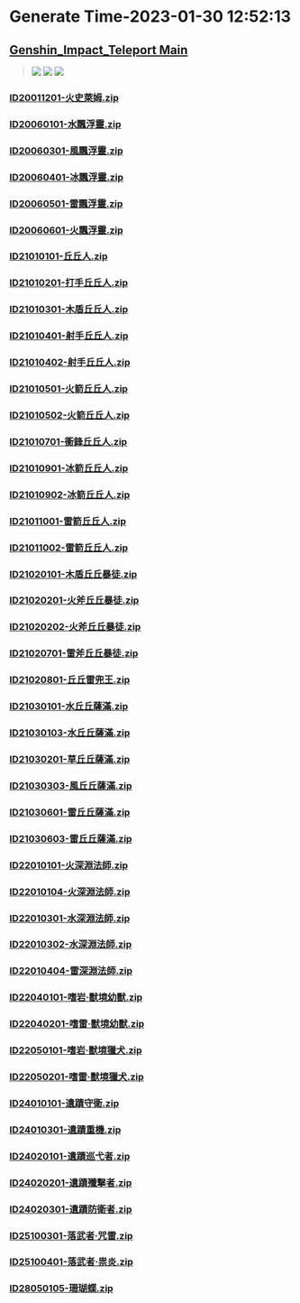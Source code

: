 # Generate Time-2023-01-30 12:52:13

## [Genshin_Impact_Teleport Main](https://github.com/Sam5440/Genshin_Impact_Teleport/edit/main/README.md)

>![](https://komarev.com/ghpvc/?username=done439)
>![](https://komarev.com/ghpvc/?username=done438)
>![](https://komarev.com/ghpvc/?username=done437)

### [ID20011201-火史萊姆.zip](https://raw.githubusercontent.com/Sam5440/Genshin_Impact_Teleport/download/AutoGeneratePoint/Points%28Raw%29%5Bcn-en-ru%5D/zh-tw/Monster_And_Animal/ID7-%E4%B8%89%E7%95%8C%E8%B7%AF%E9%A5%97%E7%A5%AD/ID20011201-%E7%81%AB%E5%8F%B2%E8%90%8A%E5%A7%86.zip)

### [ID20060101-水飄浮靈.zip](https://raw.githubusercontent.com/Sam5440/Genshin_Impact_Teleport/download/AutoGeneratePoint/Points%28Raw%29%5Bcn-en-ru%5D/zh-tw/Monster_And_Animal/ID7-%E4%B8%89%E7%95%8C%E8%B7%AF%E9%A5%97%E7%A5%AD/ID20060101-%E6%B0%B4%E9%A3%84%E6%B5%AE%E9%9D%88.zip)

### [ID20060301-風飄浮靈.zip](https://raw.githubusercontent.com/Sam5440/Genshin_Impact_Teleport/download/AutoGeneratePoint/Points%28Raw%29%5Bcn-en-ru%5D/zh-tw/Monster_And_Animal/ID7-%E4%B8%89%E7%95%8C%E8%B7%AF%E9%A5%97%E7%A5%AD/ID20060301-%E9%A2%A8%E9%A3%84%E6%B5%AE%E9%9D%88.zip)

### [ID20060401-冰飄浮靈.zip](https://raw.githubusercontent.com/Sam5440/Genshin_Impact_Teleport/download/AutoGeneratePoint/Points%28Raw%29%5Bcn-en-ru%5D/zh-tw/Monster_And_Animal/ID7-%E4%B8%89%E7%95%8C%E8%B7%AF%E9%A5%97%E7%A5%AD/ID20060401-%E5%86%B0%E9%A3%84%E6%B5%AE%E9%9D%88.zip)

### [ID20060501-雷飄浮靈.zip](https://raw.githubusercontent.com/Sam5440/Genshin_Impact_Teleport/download/AutoGeneratePoint/Points%28Raw%29%5Bcn-en-ru%5D/zh-tw/Monster_And_Animal/ID7-%E4%B8%89%E7%95%8C%E8%B7%AF%E9%A5%97%E7%A5%AD/ID20060501-%E9%9B%B7%E9%A3%84%E6%B5%AE%E9%9D%88.zip)

### [ID20060601-火飄浮靈.zip](https://raw.githubusercontent.com/Sam5440/Genshin_Impact_Teleport/download/AutoGeneratePoint/Points%28Raw%29%5Bcn-en-ru%5D/zh-tw/Monster_And_Animal/ID7-%E4%B8%89%E7%95%8C%E8%B7%AF%E9%A5%97%E7%A5%AD/ID20060601-%E7%81%AB%E9%A3%84%E6%B5%AE%E9%9D%88.zip)

### [ID21010101-丘丘人.zip](https://raw.githubusercontent.com/Sam5440/Genshin_Impact_Teleport/download/AutoGeneratePoint/Points%28Raw%29%5Bcn-en-ru%5D/zh-tw/Monster_And_Animal/ID7-%E4%B8%89%E7%95%8C%E8%B7%AF%E9%A5%97%E7%A5%AD/ID21010101-%E4%B8%98%E4%B8%98%E4%BA%BA.zip)

### [ID21010201-打手丘丘人.zip](https://raw.githubusercontent.com/Sam5440/Genshin_Impact_Teleport/download/AutoGeneratePoint/Points%28Raw%29%5Bcn-en-ru%5D/zh-tw/Monster_And_Animal/ID7-%E4%B8%89%E7%95%8C%E8%B7%AF%E9%A5%97%E7%A5%AD/ID21010201-%E6%89%93%E6%89%8B%E4%B8%98%E4%B8%98%E4%BA%BA.zip)

### [ID21010301-木盾丘丘人.zip](https://raw.githubusercontent.com/Sam5440/Genshin_Impact_Teleport/download/AutoGeneratePoint/Points%28Raw%29%5Bcn-en-ru%5D/zh-tw/Monster_And_Animal/ID7-%E4%B8%89%E7%95%8C%E8%B7%AF%E9%A5%97%E7%A5%AD/ID21010301-%E6%9C%A8%E7%9B%BE%E4%B8%98%E4%B8%98%E4%BA%BA.zip)

### [ID21010401-射手丘丘人.zip](https://raw.githubusercontent.com/Sam5440/Genshin_Impact_Teleport/download/AutoGeneratePoint/Points%28Raw%29%5Bcn-en-ru%5D/zh-tw/Monster_And_Animal/ID7-%E4%B8%89%E7%95%8C%E8%B7%AF%E9%A5%97%E7%A5%AD/ID21010401-%E5%B0%84%E6%89%8B%E4%B8%98%E4%B8%98%E4%BA%BA.zip)

### [ID21010402-射手丘丘人.zip](https://raw.githubusercontent.com/Sam5440/Genshin_Impact_Teleport/download/AutoGeneratePoint/Points%28Raw%29%5Bcn-en-ru%5D/zh-tw/Monster_And_Animal/ID7-%E4%B8%89%E7%95%8C%E8%B7%AF%E9%A5%97%E7%A5%AD/ID21010402-%E5%B0%84%E6%89%8B%E4%B8%98%E4%B8%98%E4%BA%BA.zip)

### [ID21010501-火箭丘丘人.zip](https://raw.githubusercontent.com/Sam5440/Genshin_Impact_Teleport/download/AutoGeneratePoint/Points%28Raw%29%5Bcn-en-ru%5D/zh-tw/Monster_And_Animal/ID7-%E4%B8%89%E7%95%8C%E8%B7%AF%E9%A5%97%E7%A5%AD/ID21010501-%E7%81%AB%E7%AE%AD%E4%B8%98%E4%B8%98%E4%BA%BA.zip)

### [ID21010502-火箭丘丘人.zip](https://raw.githubusercontent.com/Sam5440/Genshin_Impact_Teleport/download/AutoGeneratePoint/Points%28Raw%29%5Bcn-en-ru%5D/zh-tw/Monster_And_Animal/ID7-%E4%B8%89%E7%95%8C%E8%B7%AF%E9%A5%97%E7%A5%AD/ID21010502-%E7%81%AB%E7%AE%AD%E4%B8%98%E4%B8%98%E4%BA%BA.zip)

### [ID21010701-衝鋒丘丘人.zip](https://raw.githubusercontent.com/Sam5440/Genshin_Impact_Teleport/download/AutoGeneratePoint/Points%28Raw%29%5Bcn-en-ru%5D/zh-tw/Monster_And_Animal/ID7-%E4%B8%89%E7%95%8C%E8%B7%AF%E9%A5%97%E7%A5%AD/ID21010701-%E8%A1%9D%E9%8B%92%E4%B8%98%E4%B8%98%E4%BA%BA.zip)

### [ID21010901-冰箭丘丘人.zip](https://raw.githubusercontent.com/Sam5440/Genshin_Impact_Teleport/download/AutoGeneratePoint/Points%28Raw%29%5Bcn-en-ru%5D/zh-tw/Monster_And_Animal/ID7-%E4%B8%89%E7%95%8C%E8%B7%AF%E9%A5%97%E7%A5%AD/ID21010901-%E5%86%B0%E7%AE%AD%E4%B8%98%E4%B8%98%E4%BA%BA.zip)

### [ID21010902-冰箭丘丘人.zip](https://raw.githubusercontent.com/Sam5440/Genshin_Impact_Teleport/download/AutoGeneratePoint/Points%28Raw%29%5Bcn-en-ru%5D/zh-tw/Monster_And_Animal/ID7-%E4%B8%89%E7%95%8C%E8%B7%AF%E9%A5%97%E7%A5%AD/ID21010902-%E5%86%B0%E7%AE%AD%E4%B8%98%E4%B8%98%E4%BA%BA.zip)

### [ID21011001-雷箭丘丘人.zip](https://raw.githubusercontent.com/Sam5440/Genshin_Impact_Teleport/download/AutoGeneratePoint/Points%28Raw%29%5Bcn-en-ru%5D/zh-tw/Monster_And_Animal/ID7-%E4%B8%89%E7%95%8C%E8%B7%AF%E9%A5%97%E7%A5%AD/ID21011001-%E9%9B%B7%E7%AE%AD%E4%B8%98%E4%B8%98%E4%BA%BA.zip)

### [ID21011002-雷箭丘丘人.zip](https://raw.githubusercontent.com/Sam5440/Genshin_Impact_Teleport/download/AutoGeneratePoint/Points%28Raw%29%5Bcn-en-ru%5D/zh-tw/Monster_And_Animal/ID7-%E4%B8%89%E7%95%8C%E8%B7%AF%E9%A5%97%E7%A5%AD/ID21011002-%E9%9B%B7%E7%AE%AD%E4%B8%98%E4%B8%98%E4%BA%BA.zip)

### [ID21020101-木盾丘丘暴徒.zip](https://raw.githubusercontent.com/Sam5440/Genshin_Impact_Teleport/download/AutoGeneratePoint/Points%28Raw%29%5Bcn-en-ru%5D/zh-tw/Monster_And_Animal/ID7-%E4%B8%89%E7%95%8C%E8%B7%AF%E9%A5%97%E7%A5%AD/ID21020101-%E6%9C%A8%E7%9B%BE%E4%B8%98%E4%B8%98%E6%9A%B4%E5%BE%92.zip)

### [ID21020201-火斧丘丘暴徒.zip](https://raw.githubusercontent.com/Sam5440/Genshin_Impact_Teleport/download/AutoGeneratePoint/Points%28Raw%29%5Bcn-en-ru%5D/zh-tw/Monster_And_Animal/ID7-%E4%B8%89%E7%95%8C%E8%B7%AF%E9%A5%97%E7%A5%AD/ID21020201-%E7%81%AB%E6%96%A7%E4%B8%98%E4%B8%98%E6%9A%B4%E5%BE%92.zip)

### [ID21020202-火斧丘丘暴徒.zip](https://raw.githubusercontent.com/Sam5440/Genshin_Impact_Teleport/download/AutoGeneratePoint/Points%28Raw%29%5Bcn-en-ru%5D/zh-tw/Monster_And_Animal/ID7-%E4%B8%89%E7%95%8C%E8%B7%AF%E9%A5%97%E7%A5%AD/ID21020202-%E7%81%AB%E6%96%A7%E4%B8%98%E4%B8%98%E6%9A%B4%E5%BE%92.zip)

### [ID21020701-雷斧丘丘暴徒.zip](https://raw.githubusercontent.com/Sam5440/Genshin_Impact_Teleport/download/AutoGeneratePoint/Points%28Raw%29%5Bcn-en-ru%5D/zh-tw/Monster_And_Animal/ID7-%E4%B8%89%E7%95%8C%E8%B7%AF%E9%A5%97%E7%A5%AD/ID21020701-%E9%9B%B7%E6%96%A7%E4%B8%98%E4%B8%98%E6%9A%B4%E5%BE%92.zip)

### [ID21020801-丘丘雷兜王.zip](https://raw.githubusercontent.com/Sam5440/Genshin_Impact_Teleport/download/AutoGeneratePoint/Points%28Raw%29%5Bcn-en-ru%5D/zh-tw/Monster_And_Animal/ID7-%E4%B8%89%E7%95%8C%E8%B7%AF%E9%A5%97%E7%A5%AD/ID21020801-%E4%B8%98%E4%B8%98%E9%9B%B7%E5%85%9C%E7%8E%8B.zip)

### [ID21030101-水丘丘薩滿.zip](https://raw.githubusercontent.com/Sam5440/Genshin_Impact_Teleport/download/AutoGeneratePoint/Points%28Raw%29%5Bcn-en-ru%5D/zh-tw/Monster_And_Animal/ID7-%E4%B8%89%E7%95%8C%E8%B7%AF%E9%A5%97%E7%A5%AD/ID21030101-%E6%B0%B4%E4%B8%98%E4%B8%98%E8%96%A9%E6%BB%BF.zip)

### [ID21030103-水丘丘薩滿.zip](https://raw.githubusercontent.com/Sam5440/Genshin_Impact_Teleport/download/AutoGeneratePoint/Points%28Raw%29%5Bcn-en-ru%5D/zh-tw/Monster_And_Animal/ID7-%E4%B8%89%E7%95%8C%E8%B7%AF%E9%A5%97%E7%A5%AD/ID21030103-%E6%B0%B4%E4%B8%98%E4%B8%98%E8%96%A9%E6%BB%BF.zip)

### [ID21030201-草丘丘薩滿.zip](https://raw.githubusercontent.com/Sam5440/Genshin_Impact_Teleport/download/AutoGeneratePoint/Points%28Raw%29%5Bcn-en-ru%5D/zh-tw/Monster_And_Animal/ID7-%E4%B8%89%E7%95%8C%E8%B7%AF%E9%A5%97%E7%A5%AD/ID21030201-%E8%8D%89%E4%B8%98%E4%B8%98%E8%96%A9%E6%BB%BF.zip)

### [ID21030303-風丘丘薩滿.zip](https://raw.githubusercontent.com/Sam5440/Genshin_Impact_Teleport/download/AutoGeneratePoint/Points%28Raw%29%5Bcn-en-ru%5D/zh-tw/Monster_And_Animal/ID7-%E4%B8%89%E7%95%8C%E8%B7%AF%E9%A5%97%E7%A5%AD/ID21030303-%E9%A2%A8%E4%B8%98%E4%B8%98%E8%96%A9%E6%BB%BF.zip)

### [ID21030601-雷丘丘薩滿.zip](https://raw.githubusercontent.com/Sam5440/Genshin_Impact_Teleport/download/AutoGeneratePoint/Points%28Raw%29%5Bcn-en-ru%5D/zh-tw/Monster_And_Animal/ID7-%E4%B8%89%E7%95%8C%E8%B7%AF%E9%A5%97%E7%A5%AD/ID21030601-%E9%9B%B7%E4%B8%98%E4%B8%98%E8%96%A9%E6%BB%BF.zip)

### [ID21030603-雷丘丘薩滿.zip](https://raw.githubusercontent.com/Sam5440/Genshin_Impact_Teleport/download/AutoGeneratePoint/Points%28Raw%29%5Bcn-en-ru%5D/zh-tw/Monster_And_Animal/ID7-%E4%B8%89%E7%95%8C%E8%B7%AF%E9%A5%97%E7%A5%AD/ID21030603-%E9%9B%B7%E4%B8%98%E4%B8%98%E8%96%A9%E6%BB%BF.zip)

### [ID22010101-火深淵法師.zip](https://raw.githubusercontent.com/Sam5440/Genshin_Impact_Teleport/download/AutoGeneratePoint/Points%28Raw%29%5Bcn-en-ru%5D/zh-tw/Monster_And_Animal/ID7-%E4%B8%89%E7%95%8C%E8%B7%AF%E9%A5%97%E7%A5%AD/ID22010101-%E7%81%AB%E6%B7%B1%E6%B7%B5%E6%B3%95%E5%B8%AB.zip)

### [ID22010104-火深淵法師.zip](https://raw.githubusercontent.com/Sam5440/Genshin_Impact_Teleport/download/AutoGeneratePoint/Points%28Raw%29%5Bcn-en-ru%5D/zh-tw/Monster_And_Animal/ID7-%E4%B8%89%E7%95%8C%E8%B7%AF%E9%A5%97%E7%A5%AD/ID22010104-%E7%81%AB%E6%B7%B1%E6%B7%B5%E6%B3%95%E5%B8%AB.zip)

### [ID22010301-水深淵法師.zip](https://raw.githubusercontent.com/Sam5440/Genshin_Impact_Teleport/download/AutoGeneratePoint/Points%28Raw%29%5Bcn-en-ru%5D/zh-tw/Monster_And_Animal/ID7-%E4%B8%89%E7%95%8C%E8%B7%AF%E9%A5%97%E7%A5%AD/ID22010301-%E6%B0%B4%E6%B7%B1%E6%B7%B5%E6%B3%95%E5%B8%AB.zip)

### [ID22010302-水深淵法師.zip](https://raw.githubusercontent.com/Sam5440/Genshin_Impact_Teleport/download/AutoGeneratePoint/Points%28Raw%29%5Bcn-en-ru%5D/zh-tw/Monster_And_Animal/ID7-%E4%B8%89%E7%95%8C%E8%B7%AF%E9%A5%97%E7%A5%AD/ID22010302-%E6%B0%B4%E6%B7%B1%E6%B7%B5%E6%B3%95%E5%B8%AB.zip)

### [ID22010404-雷深淵法師.zip](https://raw.githubusercontent.com/Sam5440/Genshin_Impact_Teleport/download/AutoGeneratePoint/Points%28Raw%29%5Bcn-en-ru%5D/zh-tw/Monster_And_Animal/ID7-%E4%B8%89%E7%95%8C%E8%B7%AF%E9%A5%97%E7%A5%AD/ID22010404-%E9%9B%B7%E6%B7%B1%E6%B7%B5%E6%B3%95%E5%B8%AB.zip)

### [ID22040101-嗜岩·獸境幼獸.zip](https://raw.githubusercontent.com/Sam5440/Genshin_Impact_Teleport/download/AutoGeneratePoint/Points%28Raw%29%5Bcn-en-ru%5D/zh-tw/Monster_And_Animal/ID7-%E4%B8%89%E7%95%8C%E8%B7%AF%E9%A5%97%E7%A5%AD/ID22040101-%E5%97%9C%E5%B2%A9%C2%B7%E7%8D%B8%E5%A2%83%E5%B9%BC%E7%8D%B8.zip)

### [ID22040201-嗜雷·獸境幼獸.zip](https://raw.githubusercontent.com/Sam5440/Genshin_Impact_Teleport/download/AutoGeneratePoint/Points%28Raw%29%5Bcn-en-ru%5D/zh-tw/Monster_And_Animal/ID7-%E4%B8%89%E7%95%8C%E8%B7%AF%E9%A5%97%E7%A5%AD/ID22040201-%E5%97%9C%E9%9B%B7%C2%B7%E7%8D%B8%E5%A2%83%E5%B9%BC%E7%8D%B8.zip)

### [ID22050101-嗜岩·獸境獵犬.zip](https://raw.githubusercontent.com/Sam5440/Genshin_Impact_Teleport/download/AutoGeneratePoint/Points%28Raw%29%5Bcn-en-ru%5D/zh-tw/Monster_And_Animal/ID7-%E4%B8%89%E7%95%8C%E8%B7%AF%E9%A5%97%E7%A5%AD/ID22050101-%E5%97%9C%E5%B2%A9%C2%B7%E7%8D%B8%E5%A2%83%E7%8D%B5%E7%8A%AC.zip)

### [ID22050201-嗜雷·獸境獵犬.zip](https://raw.githubusercontent.com/Sam5440/Genshin_Impact_Teleport/download/AutoGeneratePoint/Points%28Raw%29%5Bcn-en-ru%5D/zh-tw/Monster_And_Animal/ID7-%E4%B8%89%E7%95%8C%E8%B7%AF%E9%A5%97%E7%A5%AD/ID22050201-%E5%97%9C%E9%9B%B7%C2%B7%E7%8D%B8%E5%A2%83%E7%8D%B5%E7%8A%AC.zip)

### [ID24010101-遺蹟守衛.zip](https://raw.githubusercontent.com/Sam5440/Genshin_Impact_Teleport/download/AutoGeneratePoint/Points%28Raw%29%5Bcn-en-ru%5D/zh-tw/Monster_And_Animal/ID7-%E4%B8%89%E7%95%8C%E8%B7%AF%E9%A5%97%E7%A5%AD/ID24010101-%E9%81%BA%E8%B9%9F%E5%AE%88%E8%A1%9B.zip)

### [ID24010301-遺蹟重機.zip](https://raw.githubusercontent.com/Sam5440/Genshin_Impact_Teleport/download/AutoGeneratePoint/Points%28Raw%29%5Bcn-en-ru%5D/zh-tw/Monster_And_Animal/ID7-%E4%B8%89%E7%95%8C%E8%B7%AF%E9%A5%97%E7%A5%AD/ID24010301-%E9%81%BA%E8%B9%9F%E9%87%8D%E6%A9%9F.zip)

### [ID24020101-遺蹟巡弋者.zip](https://raw.githubusercontent.com/Sam5440/Genshin_Impact_Teleport/download/AutoGeneratePoint/Points%28Raw%29%5Bcn-en-ru%5D/zh-tw/Monster_And_Animal/ID7-%E4%B8%89%E7%95%8C%E8%B7%AF%E9%A5%97%E7%A5%AD/ID24020101-%E9%81%BA%E8%B9%9F%E5%B7%A1%E5%BC%8B%E8%80%85.zip)

### [ID24020201-遺蹟殲擊者.zip](https://raw.githubusercontent.com/Sam5440/Genshin_Impact_Teleport/download/AutoGeneratePoint/Points%28Raw%29%5Bcn-en-ru%5D/zh-tw/Monster_And_Animal/ID7-%E4%B8%89%E7%95%8C%E8%B7%AF%E9%A5%97%E7%A5%AD/ID24020201-%E9%81%BA%E8%B9%9F%E6%AE%B2%E6%93%8A%E8%80%85.zip)

### [ID24020301-遺蹟防衛者.zip](https://raw.githubusercontent.com/Sam5440/Genshin_Impact_Teleport/download/AutoGeneratePoint/Points%28Raw%29%5Bcn-en-ru%5D/zh-tw/Monster_And_Animal/ID7-%E4%B8%89%E7%95%8C%E8%B7%AF%E9%A5%97%E7%A5%AD/ID24020301-%E9%81%BA%E8%B9%9F%E9%98%B2%E8%A1%9B%E8%80%85.zip)

### [ID25100301-落武者·咒雷.zip](https://raw.githubusercontent.com/Sam5440/Genshin_Impact_Teleport/download/AutoGeneratePoint/Points%28Raw%29%5Bcn-en-ru%5D/zh-tw/Monster_And_Animal/ID7-%E4%B8%89%E7%95%8C%E8%B7%AF%E9%A5%97%E7%A5%AD/ID25100301-%E8%90%BD%E6%AD%A6%E8%80%85%C2%B7%E5%92%92%E9%9B%B7.zip)

### [ID25100401-落武者·祟炎.zip](https://raw.githubusercontent.com/Sam5440/Genshin_Impact_Teleport/download/AutoGeneratePoint/Points%28Raw%29%5Bcn-en-ru%5D/zh-tw/Monster_And_Animal/ID7-%E4%B8%89%E7%95%8C%E8%B7%AF%E9%A5%97%E7%A5%AD/ID25100401-%E8%90%BD%E6%AD%A6%E8%80%85%C2%B7%E7%A5%9F%E7%82%8E.zip)

### [ID28050105-珊瑚蝶.zip](https://raw.githubusercontent.com/Sam5440/Genshin_Impact_Teleport/download/AutoGeneratePoint/Points%28Raw%29%5Bcn-en-ru%5D/zh-tw/Monster_And_Animal/ID7-%E4%B8%89%E7%95%8C%E8%B7%AF%E9%A5%97%E7%A5%AD/ID28050105-%E7%8F%8A%E7%91%9A%E8%9D%B6.zip)

